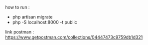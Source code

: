 how to run :
- php artisan migrate
- php -S localhost:8000 -t public

link postman : 
https://www.getpostman.com/collections/04447473c9759db1d321
